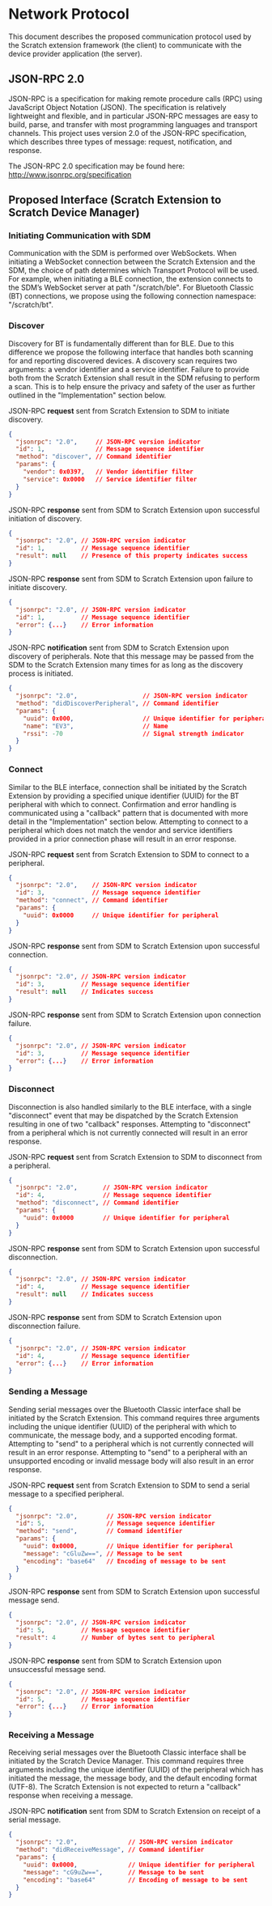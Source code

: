# Network Protocol

This document describes the proposed communication protocol used by the Scratch extension framework (the client) to
communicate with the device provider application (the server).

## JSON-RPC 2.0

JSON-RPC is a specification for making remote procedure calls (RPC) using JavaScript Object Notation (JSON). The
specification is relatively lightweight and flexible, and in particular JSON-RPC messages are easy to build, parse, and
transfer with most programming languages and transport channels. This project uses version 2.0 of the JSON-RPC
specification, which describes three types of message: request, notification, and response.

The JSON-RPC 2.0 specification may be found here: http://www.jsonrpc.org/specification

## Proposed Interface (Scratch Extension to Scratch Device Manager)

### Initiating Communication with SDM

Communication with the SDM is performed over WebSockets. When initiating a WebSocket connection between the Scratch
Extension and the SDM, the choice of path determines which Transport Protocol will be used. For example, when
initiating a BLE connection, the extension connects to the SDM’s WebSocket server at path "/scratch/ble". For Bluetooth
Classic (BT) connections, we propose using the following connection namespace: "/scratch/bt".

### Discover

Discovery for BT is fundamentally different than for BLE. Due to this difference we propose the following interface
that handles both scanning for and reporting discovered devices. A discovery scan requires two arguments: a vendor
identifier and a service identifier. Failure to provide both from the Scratch Extension shall result in the SDM
refusing to perform a scan. This is to help ensure the privacy and safety of the user as further outlined in the
"Implementation" section below.

JSON-RPC **request** sent from Scratch Extension to SDM to initiate discovery.
```json
{
  "jsonrpc": "2.0",     // JSON-RPC version indicator
  "id": 1,              // Message sequence identifier
  "method": "discover", // Command identifier
  "params": {
    "vendor": 0x0397,   // Vendor identifier filter
    "service": 0x0000   // Service identifier filter
  }
}
```

JSON-RPC **response** sent from SDM to Scratch Extension upon successful initiation of discovery.
```json
{
  "jsonrpc": "2.0", // JSON-RPC version indicator
  "id": 1,          // Message sequence identifier
  "result": null    // Presence of this property indicates success
}
```

JSON-RPC **response** sent from SDM to Scratch Extension upon failure to initiate discovery.
```json
{
  "jsonrpc": "2.0", // JSON-RPC version indicator
  "id": 1,          // Message sequence identifier
  "error": {...}    // Error information
}
```

JSON-RPC **notification** sent from SDM to Scratch Extension upon discovery of peripherals. Note that this message may
be passed from the SDM to the Scratch Extension many times for as long as the discovery process is initiated.
```json
{
  "jsonrpc": "2.0",                  // JSON-RPC version indicator
  "method": "didDiscoverPeripheral", // Command identifier
  "params": {
    "uuid": 0x000,                   // Unique identifier for peripheral
    "name": "EV3",                   // Name
    "rssi": -70                      // Signal strength indicator
  }
}
```

### Connect

Similar to the BLE interface, connection shall be initiated by the Scratch Extension by providing a specified unique
identifier (UUID) for the BT peripheral with which to connect. Confirmation and error handling is communicated using a
"callback" pattern that is documented with more detail in the "Implementation" section below. Attempting to connect to
a peripheral which does not match the vendor and service identifiers provided in a prior connection phase will result
in an error response.

JSON-RPC **request** sent from Scratch Extension to SDM to connect to a peripheral.
```json
{
  "jsonrpc": "2.0",    // JSON-RPC version indicator
  "id": 3,             // Message sequence identifier
  "method": "connect", // Command identifier
  "params": {
    "uuid": 0x0000     // Unique identifier for peripheral
  }
}
```

JSON-RPC **response** sent from SDM to Scratch Extension upon successful connection.
```json
{
  "jsonrpc": "2.0", // JSON-RPC version indicator
  "id": 3,          // Message sequence identifier
  "result": null    // Indicates success
}
```

JSON-RPC **response** sent from SDM to Scratch Extension upon connection failure.
```json
{
  "jsonrpc": "2.0", // JSON-RPC version indicator
  "id": 3,          // Message sequence identifier
  "error": {...}    // Error information
}
```

### Disconnect

Disconnection is also handled similarly to the BLE interface, with a single "disconnect" event that may be dispatched
by the Scratch Extension resulting in one of two "callback" responses. Attempting to "disconnect" from a peripheral
which is not currently connected will result in an error response.

JSON-RPC **request** sent from Scratch Extension to SDM to disconnect from a peripheral.
```json
{
  "jsonrpc": "2.0",       // JSON-RPC version indicator
  "id": 4,                // Message sequence identifier
  "method": "disconnect", // Command identifier
  "params": {
    "uuid": 0x0000        // Unique identifier for peripheral
  }
}
```

JSON-RPC **response** sent from SDM to Scratch Extension upon successful disconnection.
```json
{
  "jsonrpc": "2.0", // JSON-RPC version indicator
  "id": 4,          // Message sequence identifier
  "result": null    // Indicates success
}
```

JSON-RPC **response** sent from SDM to Scratch Extension upon disconnection failure.
```json
{
  "jsonrpc": "2.0", // JSON-RPC version indicator
  "id": 4,          // Message sequence identifier
  "error": {...}    // Error information
}
```

### Sending a Message

Sending serial messages over the Bluetooth Classic interface shall be initiated by the Scratch Extension. This command
requires three arguments including the unique identifier (UUID) of the peripheral with which to communicate, the
message body, and a supported encoding format. Attempting to "send" to a peripheral which is not currently connected
will result in an error response. Attempting to "send" to a peripheral with an unsupported encoding or invalid message
body will also result in an error response.

JSON-RPC **request** sent from Scratch Extension to SDM to send a serial message to a specified peripheral.
```json
{
  "jsonrpc": "2.0",        // JSON-RPC version indicator
  "id": 5,                 // Message sequence identifier
  "method": "send",        // Command identifier
  "params": {
    "uuid": 0x0000,        // Unique identifier for peripheral
    "message": "cGluZw==", // Message to be sent
    "encoding": "base64"   // Encoding of message to be sent
  }
}
```

JSON-RPC **response** sent from SDM to Scratch Extension upon successful message send.
```json
{
  "jsonrpc": "2.0", // JSON-RPC version indicator
  "id": 5,          // Message sequence identifier
  "result": 4       // Number of bytes sent to peripheral
}
```

JSON-RPC **response** sent from SDM to Scratch Extension upon unsuccessful message send.
```json
{
  "jsonrpc": "2.0", // JSON-RPC version indicator
  "id": 5,          // Message sequence identifier
  "error": {...}    // Error information
}
```

### Receiving a Message

Receiving serial messages over the Bluetooth Classic interface shall be initiated by the Scratch Device Manager. This
command requires three arguments including the unique identifier (UUID) of the peripheral which has initiated the
message, the message body, and the default encoding format (UTF-8). The Scratch Extension is not expected to return a
"callback" response when receiving a message.

JSON-RPC **notification** sent from SDM to Scratch Extension on receipt of a serial message.
```json
{
  "jsonrpc": "2.0",              // JSON-RPC version indicator
  "method": "didReceiveMessage", // Command identifier
  "params": {
    "uuid": 0x0000,              // Unique identifier for peripheral
    "message": "cG9uZw==",       // Message to be sent
    "encoding": "base64"         // Encoding of message to be sent
  }
}
```
